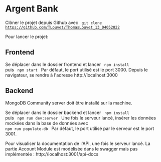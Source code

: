 <h1> Argent Bank </h1>

Clôner le projet depuis Github avec <code> git clone https://github.com/TLouvet/ThomasLouvet_13_04052022 </code>

Pour lancer le projet:

<h2> Frontend </h2>

Se déplacer dans le dossier frontend et lancer <code> npm install </code> puis <code> npm start </code>
Par défaut, le port utilisé est le port 3000. Depuis le navigateur, se rendre à l'adresse http://localhost:3000

<h2> Backend </h2>

MongoDB Community server doit être installé sur la machine.

Se déplacer dans le dossier backend et lancer <code> npm install </code> puis <code> npm run dev:server </code>
Une fois le serveur lancé, insérer les données mockées dans la base de données avec <code> npm run populate-db </code> 
Par défaut, le port utilisé par le serveur est le port 3001.

Pour visualiser la documentation de l'API, une fois le serveur lancé. La partie Account Module est modélisée dans le swagger mais pas implémentée : http://localhost:3001/api-docs 
